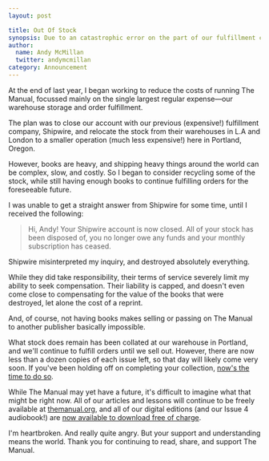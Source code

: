 ```yaml
---
layout: post

title: Out Of Stock
synopsis: Due to an catastrophic error on the part of our fulfillment company, almost all of our books have been destroyed.
author:
  name: Andy McMillan
  twitter: andymcmillan
category: Announcement
---
```


At the end of last year, I began working to reduce the costs of running The Manual, focussed mainly on the single largest regular expense—our warehouse storage and order fulfillment.
 
The plan was to close our account with our previous (expensive!) fulfillment company, Shipwire, and relocate the stock from their warehouses in L.A and London to a smaller operation (much less expensive!) here in Portland, Oregon.
 
However, books are heavy, and shipping heavy things around the world can be complex, slow, and costly. So I began to consider recycling some of the stock, while still having enough books to continue fulfilling orders for the foreseeable future.
 
I was unable to get a straight answer from Shipwire for some time, until I received the following:
 
> Hi, Andy! Your Shipwire account is now closed. All of your stock has been disposed of, you no longer owe any funds and your monthly subscription has ceased. 
 
Shipwire misinterpreted my inquiry, and destroyed absolutely everything.
 
While they did take responsibility, their terms of service severely limit my ability to seek compensation. Their liability is capped, and doesn't even come close to compensating for the value of the books that were destroyed, let alone the cost of a reprint.
 
And, of course, not having books makes selling or passing on The Manual to another publisher basically impossible.
 
What stock does remain has been collated at our warehouse in Portland, and we'll continue to fulfill orders until we sell out. However, there are now less than a dozen copies of each issue left, so that day will likely come very soon. If you've been holding off on completing your collection, [now's the time to do so](http://shop.themanual.org).
 
While The Manual may yet have a future, it's difficult to imagine what that might be right now. All of our articles and lessons will continue to be freely available at [themanual.org](https://themanual.org), and all of our digital editions (and our Issue 4 audiobook!) are [now available to download free of charge](https://www.dropbox.com/sh/5xsz8zcec1ck4oj/AACw5C06-HuXvfrsGqfFIKLka?dl=0).
 
I'm heartbroken. And really quite angry. But your support and understanding means the world. Thank you for continuing to read, share, and support The Manual.
